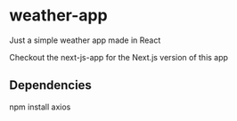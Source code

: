 # weather-app
Just a simple weather app made in React

Checkout the next-js-app for the Next.js version of this app
## Dependencies

npm install axios
